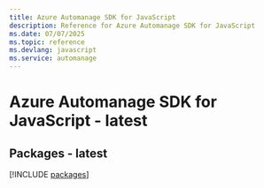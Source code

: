 ```yaml
---
title: Azure Automanage SDK for JavaScript
description: Reference for Azure Automanage SDK for JavaScript
ms.date: 07/07/2025
ms.topic: reference
ms.devlang: javascript
ms.service: automanage
---
```

# Azure Automanage SDK for JavaScript - latest
## Packages - latest
[!INCLUDE [packages](automanage-index.md)]